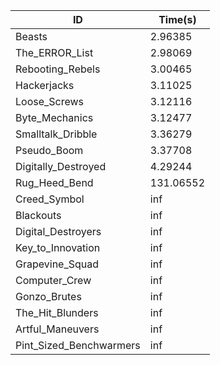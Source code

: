 |ID|Time(s)|
|-|-|
|Beasts|2.96385|
|The_ERROR_List|2.98069|
|Rebooting_Rebels|3.00465|
|Hackerjacks|3.11025|
|Loose_Screws|3.12116|
|Byte_Mechanics|3.12477|
|Smalltalk_Dribble|3.36279|
|Pseudo_Boom|3.37708|
|Digitally_Destroyed|4.29244|
|Rug_Heed_Bend|131.06552|
|Creed_Symbol|inf|
|Blackouts|inf|
|Digital_Destroyers|inf|
|Key_to_Innovation|inf|
|Grapevine_Squad|inf|
|Computer_Crew|inf|
|Gonzo_Brutes|inf|
|The_Hit_Blunders|inf|
|Artful_Maneuvers|inf|
|Pint_Sized_Benchwarmers|inf|
